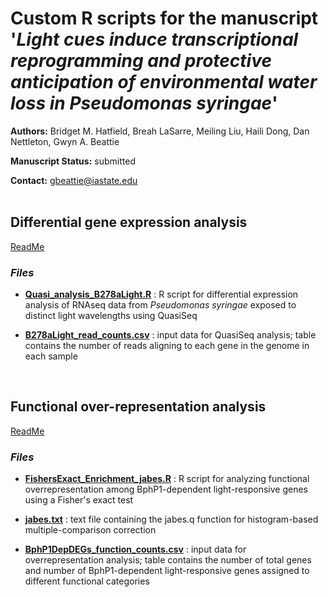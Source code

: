 # Custom R scripts for the manuscript '*Light cues induce transcriptional reprogramming and protective anticipation of environmental water loss in Pseudomonas syringae*'

**Authors:** Bridget M. Hatfield, Breah LaSarre, Meiling Liu, Haili Dong, Dan Nettleton, Gwyn A. Beattie

**Manuscript Status:** submitted

**Contact:** gbeattie@iastate.edu  
<br /> 


## Differential gene expression analysis

[ReadMe](DifferentialExpression/)

### *Files*

* __[Quasi_analysis_B278aLight.R](DifferentialExpression/Quasi_analysis_B278aLight.R)__ : R script for differential expression analysis of RNAseq data from *Pseudomonas syringae* exposed to distinct light wavelengths using QuasiSeq 

* __[B278aLight_read_counts.csv](DifferentialExpression/B278aLight_read_counts.csv)__ : input data for QuasiSeq analysis; table contains the number of reads aligning to each gene in the genome in each sample  
<br /> 

## Functional over-representation analysis

[ReadMe](OverRepresentation/)

### *Files*

* __[FishersExact_Enrichment_jabes.R](OverRepresentation/FishersExact_Enrichment_jabes.R)__ : R script for analyzing functional overrepresentation among BphP1-dependent light-responsive genes using a Fisher's exact test

* __[jabes.txt](OverRepresentation/jabes.txt)__ : text file containing the jabes.q function for histogram-based multiple-comparison correction

* __[BphP1DepDEGs_function_counts.csv](OverRepresentation/BphP1DepDEGs_function_counts.csv)__ : input data for overrepresentation analysis; table contains the number of total genes and number of BphP1-dependent light-responsive genes assigned to different functional categories
